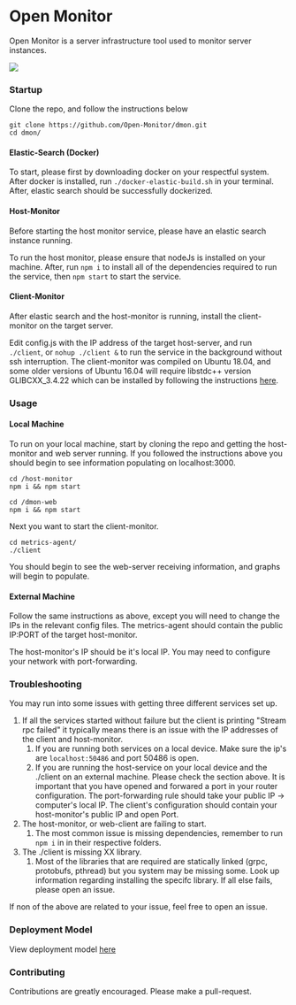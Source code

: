 # Open Monitor
Open Monitor is a server infrastructure tool used to monitor server instances.

![](image/main.gif)

### Startup
Clone the repo, and follow the instructions below
```
git clone https://github.com/Open-Monitor/dmon.git
cd dmon/
```

#### Elastic-Search (Docker)
To start, please first by downloading docker on your respectful system. After docker is installed, run `./docker-elastic-build.sh` in your terminal. After, elastic search should be successfully dockerized.

#### Host-Monitor
Before starting the host monitor service, please have an elastic search instance running.

To run the host monitor, please ensure that nodeJs is installed on your machine. After, run `npm i` to install all of the dependencies required to run the service, then `npm start` to start the service.

#### Client-Monitor
After elastic search and the host-monitor is running, install the client-monitor on the target server.

Edit config.js with the IP address of the target host-server, and run `./client`, or `nohup ./client &` to run the service in the background without ssh interruption.
The client-monitor was compiled on Ubuntu 18.04, and some older versions of Ubuntu 16.04 will require libstdc++ version GLIBCXX_3.4.22 which can be installed by following the instructions [here](https://github.com/lhelontra/tensorflow-on-arm/issues/13#issuecomment-418202182).

### Usage

#### Local Machine
To run on your local machine, start by cloning the repo and getting the host-monitor and web server running. If you followed the instructions above you should begin to see information populating on localhost:3000.
```
cd /host-monitor
npm i && npm start

cd /dmon-web
npm i && npm start
```
Next you want to start the client-monitor.
```
cd metrics-agent/
./client
```
You should begin to see the web-server receiving information, and graphs will begin to populate.

#### External Machine
Follow the same instructions as above, except you will need to change the IPs in the relevant config files.
The metrics-agent should contain the public IP:PORT of the target host-monitor.

The host-monitor's IP should be it's local IP. You may need to configure your network with port-forwarding.

### Troubleshooting
You may run into some issues with getting three different services set up.

1. If all the services started without failure but the client is printing "Stream rpc failed" it typically means there is an issue with the IP addresses of the client and host-monitor.
    1. If you are running both services on a local device. Make sure the ip's are `localhost:50486` and port 50486 is open.
    2. If you are running the host-service on your local device and the ./client on an external machine. Please check the section above. It is important that you have opened and forwared a port in your router configuration. The port-forwarding rule should take your public IP -> computer's local IP. The client's configuration should contain your host-monitor's public IP and open Port.
2. The host-monitor, or web-client are failing to start.
    1. The most common issue is missing dependencies, remember to run `npm i` in in their respective folders.
3. The ./client is missing XX library.
    1. Most of the libraries that are required are statically linked (grpc, protobufs, pthread) but you system may be missing some. Look up information regarding installing the specifc library. If all else fails, please open an issue.

If non of the above are related to your issue, feel free to open an issue.

### Deployment Model
View deployment model [here](./docs/deployment-model.md)

### Contributing
Contributions are greatly encouraged. Please make a pull-request.
